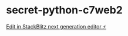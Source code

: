 # secret-python-c7web2

[Edit in StackBlitz next generation editor ⚡️](https://stackblitz.com/~/github.com/Gabissilva24/secret-python-c7web2)